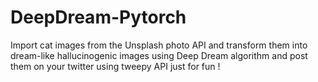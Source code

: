 # DeepDream-Pytorch
 Import cat images from the Unsplash photo API and transform them into dream-like hallucinogenic images using Deep Dream    algorithm and post them on your twitter using tweepy API just for fun !
